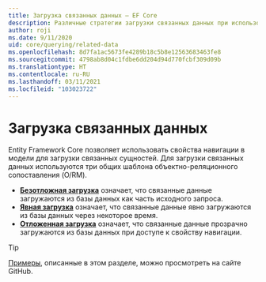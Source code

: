 ```yaml
---
title: Загрузка связанных данных — EF Core
description: Различные стратегии загрузки связанных данных при использовании Entity Framework Core
author: roji
ms.date: 9/11/2020
uid: core/querying/related-data
ms.openlocfilehash: 8d7fa1ac5673fe4289b18c5b8e12563683463fe8
ms.sourcegitcommit: 4798ab8d04c1fdbe6dd204d94d770fcbf309d09b
ms.translationtype: HT
ms.contentlocale: ru-RU
ms.lasthandoff: 03/11/2021
ms.locfileid: "103023722"
---
```

# <a name="loading-related-data"></a>Загрузка связанных данных

Entity Framework Core позволяет использовать свойства навигации в модели для загрузки связанных сущностей. Для загрузки связанных данных используются три общих шаблона объектно-реляционного сопоставления (O/RM).

* **[Безотложная загрузка](xref:core/querying/related-data/eager)** означает, что связанные данные загружаются из базы данных как часть исходного запроса.
* **[Явная загрузка](xref:core/querying/related-data/explicit)** означает, что связанные данные явно загружаются из базы данных через некоторое время.
* **[Отложенная загрузка](xref:core/querying/related-data/lazy)** означает, что связанные данные прозрачно загружаются из базы данных при доступе к свойству навигации.

> [!TIP]
> [Примеры](https://github.com/dotnet/EntityFramework.Docs/tree/main/samples/core/Querying/RelatedData), описанные в этом разделе, можно просмотреть на сайте GitHub.
